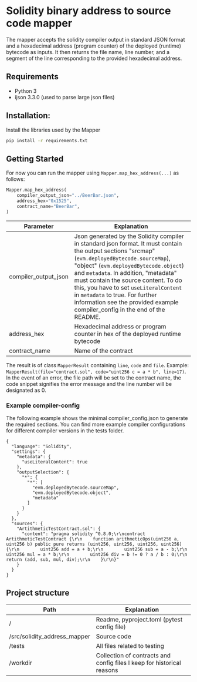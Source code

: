 # Solidity binary address to source code mapper
The mapper accepts the solidity compiler output in standard JSON format and a hexadecimal address (program counter) of the deployed (runtime) bytecode as inputs. It then returns the file name, line number, and a segment of the line corresponding to the provided hexadecimal address.


## Requirements
* Python 3
* ijson 3.3.0 (used to parse large json files)


## Installation:

Install the libraries used by the Mapper

```bash
pip install -r requirements.txt
```

## Getting Started

For now you can run the mapper using ``Mapper.map_hex_address(...)`` as follows:

```python
Mapper.map_hex_address(
    compiler_output_json="../BeerBar.json",
    address_hex="0x1525",
    contract_name="BeerBar",
)
```

| Parameter            | Explanation                                                                                                                                                                                                                                                                                                                |
|----------------------|----------------------------------------------------------------------------------------------------------------------------------------------------------------------------------------------------------------------------------------------------------------------------------------------------------------------------|
| compiler_output_json | Json generated by the Solidity compiler in standard json format. It must contain the output sections "srcmap" (`evm.deployedBytecode.sourceMap`), "object" (`evm.deployedBytecode.object`) and `metadata`. In addition, "metadata" must contain the source content. To do this, you have to set `useLiteralContent` in `metadata` to true. For further information see the provided example compiler_config in the end of the README. |
| address_hex          | Hexadecimal address or program counter in hex of the deployed runtime bytecode                                                                                                                                                                                                                                             |
| contract_name        | Name of the contract   



The result is of class ``MapperResult`` containing `line`, `code` and `file`. Example: `MapperResult(file="contract.sol", code="uint256 c = a * b", line=17)`.
In the event of an error, the file path will be set to the contract name, the code snippet signifies the error message and the line number will be designated as 0.

### Example compiler-config
The following example shows the minimal compiler_config.json to generate the required sections. You can find more example compiler configurations for different compiler versions in the tests folder.
```
{
  "language": "Solidity",
  "settings": {
    "metadata": {
      "useLiteralContent": true
    },
    "outputSelection": {
      "*": {
        "*": [
          "evm.deployedBytecode.sourceMap",
          "evm.deployedBytecode.object",
          "metadata"
        ]
      }
    }
  },
  "sources": {
    "ArtithmeticTestContract.sol": {
      "content": "pragma solidity ^0.8.0;\r\ncontract ArtithmeticTestContract {\r\n    function arithmeticOps(uint256 a, uint256 b) public pure returns (uint256, uint256, uint256, uint256) {\r\n        uint256 add = a + b;\r\n        uint256 sub = a - b;\r\n        uint256 mul = a * b;\r\n        uint256 div = b != 0 ? a / b : 0;\r\n        return (add, sub, mul, div);\r\n    }\r\n}"
    }
  }
}

```

## Project structure
| Path                         | Explanation                                                            |
|------------------------------|------------------------------------------------------------------------|
| /                            | Readme, pyproject.toml (pytest config file)                            |
| /src/solidity_address_mapper | Source code                                                            |
| /tests                       | All files related to testing                                           |
| /workdir                     | Collection of contracts and config files I keep for historical reasons |